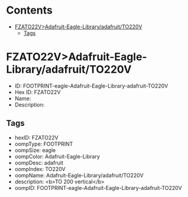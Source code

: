 



Contents
========

* [FZATO22V>Adafruit-Eagle-Library/adafruit/TO220V](#fzato22vadafruit-eagle-libraryadafruitto220v)
	* [Tags](#tags)

# FZATO22V>Adafruit-Eagle-Library/adafruit/TO220V

- ID: FOOTPRINT-eagle-Adafruit-Eagle-Library-adafruit-TO220V
- Hex ID: FZATO22V
- Name: 
- Description: 

## Tags

- hexID: FZATO22V
- oompType: FOOTPRINT
- oompSize: eagle
- oompColor: Adafruit-Eagle-Library
- oompDesc: adafruit
- oompIndex: TO220V
- oompName: Adafruit-Eagle-Library/adafruit/TO220V
- description: &lt;b&gt;TO 200 vertical&lt;/b&gt;
- oompID: FOOTPRINT-eagle-Adafruit-Eagle-Library-adafruit-TO220V
